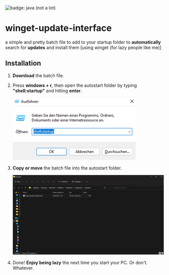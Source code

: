 ![badge: java (not a lot)](https://img.shields.io/badge/Lang-Batch-informational?style=for-the-badge&logo=superuser&logoColor=white&color=fcd132)

# winget-update-interface
a simple and pretty batch file to add to your startup folder to **automatically** search for **updates** and install them
[using winget (for lazy people like me)]

## Installation

1. **Download** the batch file.

2. Press **windows + r**, then open the autostart folder by typing **"shell:startup"** and hitting **enter**.

    ![PICTURE: "windows + r"-interface containing "shell:startup"](https://github.com/avonces/winget-update-interface/blob/main/pics/windows-plus-r.png)


3. **Copy or move** the batch file into the autostart folder.

    ![PICTURE: autostart folder with batch file in it](https://github.com/avonces/winget-update-interface/blob/main/pics/autostart-folder.png)


4. Done! **Enjoy being lazy** the next time you start your PC. Or don't. Whatever.
